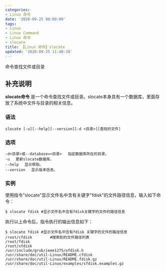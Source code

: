 ```yaml
---
categories:
- Linux 命令
date: '2020-09-25 08:00:00'
tags:
- Linux
- Linux Command
- Linux 命令
- slocate
title: 【Linux 命令】slocate
updated: '2020-09-25 11:40:30'
---
```


命令查找文件或目录

## 补充说明

**slocate命令** 是一个命令查找文件或目录。slocate本身具有一个数据库，里面存放了系统中文件与目录的相关信息。

###  语法

```shell
slocate [-u][--help][--version][-d <目录>][查找的文件]
```

###  选项

```shell
-d<目录>或--database=<目录> 　指定数据库所在的目录。
-u 　更新slocate数据库。
--help 　显示帮助。
--version 　显示版本信息。
```

### 实例

使用指令"slocate"显示文件名中含有关键字"fdisk"的文件路径信息，输入如下命令：

```shell
$ slocate fdisk #显示文件名中含有fdisk关键字的文件的路径信息 
```

执行以上命令后，指令执行的输出信息如下：

```shell
$ slocate fdisk #显示文件名中含有fdisk 关键字的文件的路径信息  
/root/cfdisk        #搜索到的文件路径列表  
/root/fdisk  
/root/sfdisk  
/usr/include/grub/ieee1275/ofdisk.h  
/usr/share/doc/util-Linux/README.cfdisk  
/usr/share/doc/util-Linux/README.fdisk.gz  
/usr/share/doc/util-Linux/examples/sfdisk.examples.gz  
```

<!-- Linux命令行搜索引擎：https://jaywcjlove.github.io/linux-command/ -->
